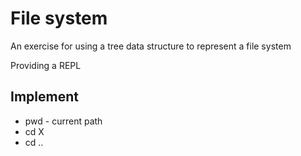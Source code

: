 # File system

An exercise for using a tree data structure to represent a file system

Providing a REPL 

## Implement

* pwd - current path
* cd X
* cd ..
